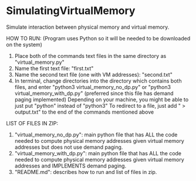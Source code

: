 # SimulatingVirtualMemory
Simulate interaction between physical memory and virtual memory.

HOW TO RUN:
(Program uses Python so it will be needed to be downloaded
on the system)
1) Place both of the commands text files in the same directory as "virtual_memory.py"
2) Name the first text file: "first.txt"
3) Name the second text file (one with VM addresses): "second.txt"
4) In terminal, change directories into the directory 
    which contains both files, and 
    enter "python3 virtual_memory_no_dp.py" or 
    "python3 virtual_memory_with_dp.py" (preferred since this file has demand paging implemented)
    Depending on your machine, you might be able to just put "python" instead of "python3"
    To redirect to a file, just add " > output.txt" to the end of the commands mentioned above

LIST OF FILES IN ZIP:
1) "virtual_memory_no_dp.py": main python file that has ALL the code
    needed to compute physical memory addresses given
    virtual memory addresses but does not use demand paging.
2) "virtual_memory_with_dp.py": main python file that has ALL the code
    needed to compute physical memory addresses given
    virtual memory addresses and IMPLEMENTS demand paging.
2) "README.md": describes how to run and list of files in zip.
